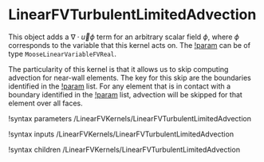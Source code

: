 # LinearFVTurbulentLimitedAdvection

This object adds a $\nabla \cdot \vec u \phi$ term for an arbitrary scalar field
$\phi$, where $\phi$ corresponds to the variable that this kernel acts
on.
The [!param](/LinearFVKernels/LinearFVTurbulentLimitedAdvection/variable) can be of type `MooseLinearVariableFVReal`.

The particularity of this kernel is that it allows us to skip computing advection
for near-wall elements. The key for this skip are the boundaries identified in
the [!param](/LinearFVKernels/LinearFVTurbulentLimitedAdvection/walls) list.
For any element that is in contact with a boundary identified
in the [!param](/LinearFVKernels/LinearFVTurbulentLimitedAdvection/walls) list,
advection will be skipped for that element over all faces.

!syntax parameters /LinearFVKernels/LinearFVTurbulentLimitedAdvection

!syntax inputs /LinearFVKernels/LinearFVTurbulentLimitedAdvection

!syntax children /LinearFVKernels/LinearFVTurbulentLimitedAdvection
